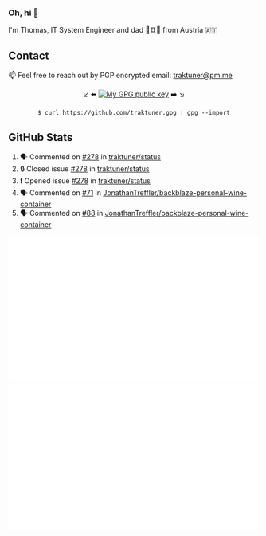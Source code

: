 ### Oh, hi 👋

I'm Thomas, IT System Engineer and dad 👶♊️👶 from Austria 🇦🇹

<!--
**traktuner/traktuner** is a ✨ _special_ ✨ repository because its `README.md` (this file) appears on your GitHub profile.

Here are some ideas to get you started:

- 🔭 I’m currently working on ...
- 🌱 I’m currently learning ...
- 👯 I’m looking to collaborate on ...
- 🤔 I’m looking for help with ...
- 💬 Ask me about ...
- 📫 How to reach me: ...
- 😄 Pronouns: ...
- ⚡ Fun fact: ...
-->

## Contact
📫 Feel free to reach out by PGP encrypted email:
traktuner@pm.me

<div align="center" markdown="1">

↙️ ⬅️ [![My GPG public key](https://img.shields.io/badge/PGP%20public%20key-6D4AFF?style=for-the-badge)](https://github.com/traktuner.gpg) ➡️ ↘️

```shell
$ curl https://github.com/traktuner.gpg | gpg --import
```

</div>

## GitHub Stats
<!--START_SECTION:activity-->
1. 🗣 Commented on [#278](https://github.com/traktuner/status/issues/278#issuecomment-1865083693) in [traktuner/status](https://github.com/traktuner/status)
2. 🔒 Closed issue [#278](https://github.com/traktuner/status/issues/278) in [traktuner/status](https://github.com/traktuner/status)
3. ❗ Opened issue [#278](https://github.com/traktuner/status/issues/278) in [traktuner/status](https://github.com/traktuner/status)
4. 🗣 Commented on [#71](https://github.com/JonathanTreffler/backblaze-personal-wine-container/issues/71#issuecomment-1861503741) in [JonathanTreffler/backblaze-personal-wine-container](https://github.com/JonathanTreffler/backblaze-personal-wine-container)
5. 🗣 Commented on [#88](https://github.com/JonathanTreffler/backblaze-personal-wine-container/pull/88#issuecomment-1861005549) in [JonathanTreffler/backblaze-personal-wine-container](https://github.com/JonathanTreffler/backblaze-personal-wine-container)
<!--END_SECTION:activity-->

![](https://github.com/traktuner/traktuner/blob/master/generated/overview.svg)
![](https://github.com/traktuner/traktuner/blob/master/generated/languages.svg)
